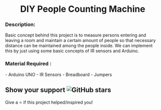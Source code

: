<h1 align='center'>DIY People Counting Machine</h1>

<h3>Description:</h3>
Basic concept behind this project is to measure persons entering and leaving a room and maintain a certain amount of people so that necessary distance can be maintained among the people inside. We can implement this by just using some basic concepts of IR sensors and Arduino.


<h3>Material Required :</h3>
- Arduino UNO
- IR Sensors
- Breadboard
- Jumpers

## Show your support <img alt="GitHub stars" src="https://img.shields.io/github/stars/Runbhumi/Runbhumi?style=social">

Give a ⭐️ if this project helped/inspired you!
